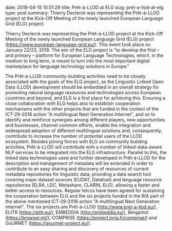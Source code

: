 date: 2019-04-15 10:51:29
title: Prêt-à-LLOD at ELG
slug: pret-a-llod-at-elg
type: post
summary:  Thierry Declerck was representing the Prêt-à-LLOD project at the Kick-Off Meeting of the newly launched European Language Grid (ELG) project.

Thierry Declerck was representing the Prêt-à-LLOD project at the
Kick-Off Meeting of the newly launched European Language Grid (ELG)
project (https://www.european-language-grid.eu/). This event took place
on January 22/23, 2019.
The aim of the ELG project is "to develop the first – and primary –
platform for European Language Technologies, which, in the medium to
long term, is meant to turn into the most important digital marketplace
for language technology solutions in Europe."


The Prêt-à-LLOD community-building activities need to be closely
associated with the goals of the ELG project, as the Linguistic Linked
Open Data (LLOD) development should be embedded in an overall strategy
for promoting natural language resources and technologies across
European countries and beyond, and ELG is a first place for achieving
this.
Ensuring a close collaboration with ELG helps also to establish
cooperation mechanisms with the other projects that are funded in the
context of the ICT-29-2018 action "A multilingual Next Generation
Internet", and so to identify and reinforce synergies among different
players, new opportunities and businesses, channel common efforts,
enable the integration and widespread adoption of different multilingual
solutions and, consequently, contribute to increase the number of
potential users of the LLOD ecosystem.
Besides joining forces with ELG on community building activities,
Prêt-à-LLOD will contribute with a number of linked-data-aware NLP
services to be integrated into the ELG infrastructure. Parallel to this,
the linked data technologies used and further developed in Prêt-à-LLOD
for the description and management of metadata will be extended in order
to contribute to an easy sharing and discovery of resources of current
metadata repositories for linguistic data, providing a data search tool
covering major dataset sources (EUDAT, Datahub) and language resource
repositories (ELRA, LDC, Metashare, CLARIN, ELG), allowing a faster and
better access to resources.
Regular telcos have been agreed for sustaining the cooperation between
ELG and the six projects funded in the RIA part of the above mentioned
ICT-29-2018 action "A multilingual Next Generation Internet". The six
projects are Prêt-à-LLOD (http://www.pret-a-llod.eu/), ELITR
(https://elitr.eu/), EMBEDDIA (http://embeddia.eu/), Bergamot
(https://browser.mt/), COMPRISE (https://project.inria.fr/comprise/) and
GoURMET (https://gourmet-project.eu/).
